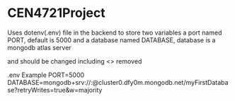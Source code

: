 # CEN4721Project

Uses dotenv(.env) file in the backend to store two variables
a port named PORT, default is 5000 and
a database named DATABASE, database is a mongodb atlas server



<username> and <password> should be changed including <> removed



.env Example
PORT=5000
DATABASE=mongodb+srv://<username>:<password>@cluster0.dfy0m.mongodb.net/myFirstDatabase?retryWrites=true&w=majority


